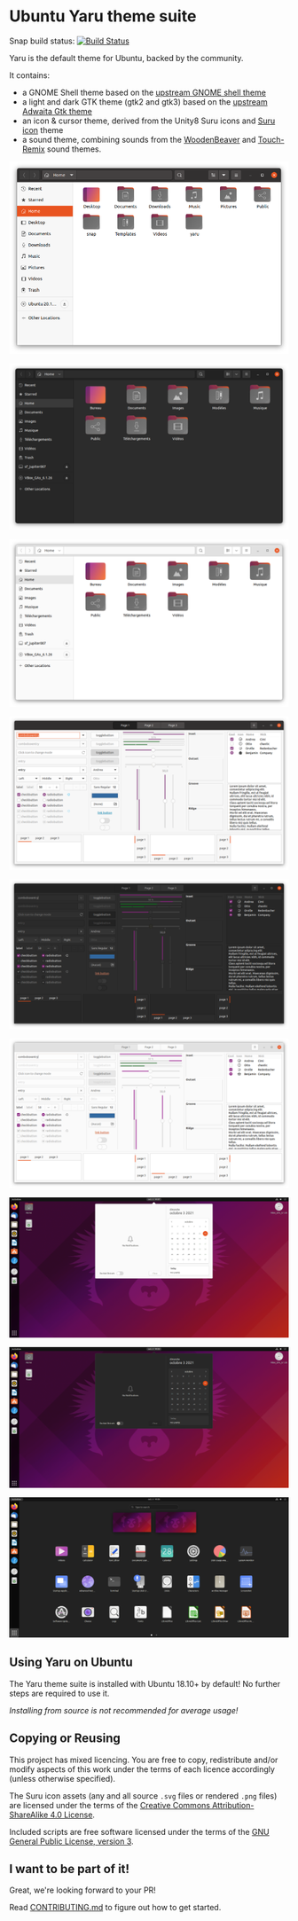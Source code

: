 # Ubuntu Yaru theme suite

Snap build status: [![Build Status](https://travis-ci.org/ubuntu/yaru.svg?branch=master)](https://travis-ci.org/ubuntu/yaru)

Yaru is the default theme for Ubuntu, backed by the community.

It contains:
 * a GNOME Shell theme based on the [upstream GNOME shell theme](https://github.com/GNOME/gnome-shell/tree/master/data/theme)
 * a light and dark GTK theme (gtk2 and gtk3) based on the [upstream Adwaita Gtk theme](https://github.com/GNOME/gtk/tree/gtk-3-24/gtk/theme/Adwaita)
 * an icon & cursor theme, derived from the Unity8 Suru icons and [Suru icon](https://snwh.org/suru) theme
 * a sound theme, combining sounds from the [WoodenBeaver](https://github.com/madsrh/WoodenBeaver) and [Touch-Remix](https://github.com/madsrh/TouchRemix) sound themes.
 
![Files](.github/readme_pics/nautilus-def.png)

![FilesDark](.github/readme_pics/nautilus-dark.png)

![FilesLight](.github/readme_pics/nautilus-light.png)

![widgetfactory](.github/readme_pics/factory-def.png)

![widgetfactorydark](.github/readme_pics/factory-dark.png)

![widgetfactorylight](.github/readme_pics/factory-light.png)

![ShellPopups](.github/readme_pics/shell-light.png)

![ShellPopupsDark](.github/readme_pics/shell-dark.png)

![Appgrid](.github/readme_pics/appgrid.png)



## Using Yaru on Ubuntu

The Yaru theme suite is installed with Ubuntu 18.10+ by default! No further steps are required to use it.

_Installing from source is not recommended for average usage!_



## Copying or Reusing

This project has mixed licencing. You are free to copy, redistribute and/or modify aspects of this work under the terms of each licence accordingly (unless otherwise specified).

The Suru icon assets (any and all source `.svg` files or rendered `.png` files) are licensed under the terms of the [Creative Commons Attribution-ShareAlike 4.0 License](https://creativecommons.org/licenses/by-sa/4.0/).

Included scripts are free software licensed under the terms of the [GNU General Public License, version 3](https://www.gnu.org/licenses/gpl-3.0.txt).

## I want to be part of it!

Great, we're looking forward to your PR!

Read [CONTRIBUTING.md](./CONTRIBUTING.md) to figure out how to get started.
